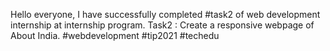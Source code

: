 Hello everyone, I have successfully completed #task2 of web development internship at internship program. Task2 : Create a responsive webpage of About India. #webdevelopment #tip2021 #techedu